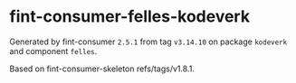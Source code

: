 # fint-consumer-felles-kodeverk

Generated by fint-consumer `2.5.1` from tag `v3.14.10` on package `kodeverk` and component `felles`.

Based on fint-consumer-skeleton refs/tags/v1.8.1.
